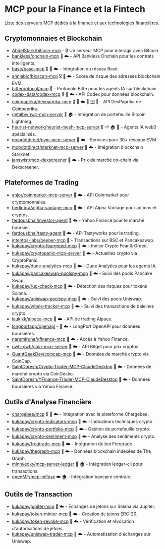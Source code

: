 # MCP pour la Finance et la Fintech

Liste des serveurs MCP dédiés à la finance et aux technologies financières.

## Cryptomonnaies et Blockchain

- [AbdelStark/bitcoin-mcp](https://github.com/AbdelStark/bitcoin-mcp) - ₿ Un serveur MCP pour interagir avec Bitcoin.
- [bankless/onchain-mcp](https://github.com/Bankless/onchain-mcp/) 📇 ☁️ - API Bankless Onchain pour les contrats intelligents.
- [base/base-mcp](https://github.com/base/base-mcp) 🎖️ 📇 ☁️ - Intégration du réseau Base.
- [ahnlabio/bicscan-mcp](https://github.com/ahnlabio/bicscan-mcp) 🎖️ 🐍 ☁️ - Score de risque des adresses blockchain EVM.
- [bitteprotocol/mcp](https://github.com/BitteProtocol/mcp) 📇 - Protocole Bitte pour les agents IA sur blockchain.
- [codex-data/codex-mcp](https://github.com/Codex-Data/codex-mcp) 🎖️ 📇 ☁️ - API Codex pour données blockchain.
- [coinpaprika/dexpaprika-mcp](https://github.com/chargebee/agentkit/tree/main/modelcontextprotocol) 🎖️ 📇 ☁️ 🍎 🪟 🐧 - API DexPaprika de Coinpaprika.
- [getalby/nwc-mcp-server](https://github.com/getalby/nwc-mcp-server) 📇 🏠 - Intégration de portefeuille Bitcoin Lightning.
- [heurist-network/heurist-mesh-mcp-server](https://github.com/heurist-network/heurist-mesh-mcp-server) 🎖️ ⛅️ 🏠 🐍 - Agents IA web3 spécialisés.
- [mcpdotdirect/evm-mcp-server](https://github.com/mcpdotdirect/evm-mcp-server) 📇 ☁️ - Services pour 30+ réseaux EVM.
- [mcpdotdirect/starknet-mcp-server](https://github.com/mcpdotdirect/starknet-mcp-server) 📇 ☁️ - Intégration blockchain Starknet.
- [janswist/mcp-dexscreener](https://github.com/janswist/mcp-dexscreener) 📇 ☁️ - Prix de marché on-chain via Dexscreener.

## Plateformes de Trading

- [anjor/coinmarket-mcp-server](https://github.com/anjor/coinmarket-mcp-server) 🐍 ☁️ - API Coinmarket pour cryptomonnaies.
- [berlinbra/alpha-vantage-mcp](https://github.com/berlinbra/alpha-vantage-mcp) 🐍 ☁️ - API Alpha Vantage pour actions et cryptos.
- [ferdousbhai/investor-agent](https://github.com/ferdousbhai/investor-agent) 🐍 ☁️ - Yahoo Finance pour le marché boursier.
- [ferdousbhai/tasty-agent](https://github.com/ferdousbhai/tasty-agent) 🐍 ☁️ - API Tastyworks pour le trading.
- [intentos-labs/beeper-mcp](https://github.com/intentos-labs/beeper-mcp) 🐍 - Transactions sur BSC et Pancakeswap.
- [kukapay/crypto-feargreed-mcp](https://github.com/kukapay/crypto-feargreed-mcp) 🐍 ☁️ - Indice Crypto Fear & Greed.
- [kukapay/cryptopanic-mcp-server](https://github.com/kukapay/cryptopanic-mcp-server) 🐍 ☁️ - Actualités crypto via CryptoPanic.
- [kukapay/dune-analytics-mcp](https://github.com/kukapay/dune-analytics-mcp) 🐍 ☁️ - Dune Analytics pour les agents IA.
- [kukapay/pancakeswap-poolspy-mcp](https://github.com/kukapay/pancakeswap-poolspy-mcp) 🐍 ☁️ - Suivi des pools Pancake Swap.
- [kukapay/rug-check-mcp](https://github.com/kukapay/rug-check-mcp) 🐍 ☁️ - Détection des risques pour tokens Solana.
- [kukapay/uniswap-poolspy-mcp](https://github.com/kukapay/uniswap-poolspy-mcp) 🐍 ☁️ - Suivi des pools Uniswap.
- [kukapay/whale-tracker-mcp](https://github.com/kukapay/whale-tracker-mcp) 🐍 ☁️ - Suivi des transactions de baleines crypto.
- [laukikk/alpaca-mcp](https://github.com/laukikk/alpaca-mcp) 🐍 ☁️ - API de trading Alpaca.
- [longportapp/openapi](https://github.com/longportapp/openapi/tree/main/mcp) - 🐍 ☁️ - LongPort OpenAPI pour données boursières.
- [narumiruna/yfinance-mcp](https://github.com/narumiruna/yfinance-mcp) 🐍 ☁️ - Accès à Yahoo Finance.
- [pwh-pwh/coin-mcp-server](https://github.com/pwh-pwh/coin-mcp-server) 🐍 ☁️ - API Bitget pour prix cryptos.
- [QuantGeekDev/coincap-mcp](https://github.com/QuantGeekDev/coincap-mcp) 📇 ☁️ - Données de marché crypto via CoinCap.
- [SaintDoresh/Crypto-Trader-MCP-ClaudeDesktop](https://github.com/SaintDoresh/Crypto-Trader-MCP-ClaudeDesktop.git) 🐍 ☁️ - Données de marché crypto via CoinGecko.
- [SaintDoresh/YFinance-Trader-MCP-ClaudeDesktop](https://github.com/SaintDoresh/YFinance-Trader-MCP-ClaudeDesktop.git) 🐍 ☁️ - Données boursières via Yahoo Finance.

## Outils d'Analyse Financière

- [chargebee/mcp](https://github.com/chargebee/agentkit/tree/main/modelcontextprotocol) 🎖️ 📇 ☁️ - Intégration avec la plateforme Chargebee.
- [kukapay/crypto-indicators-mcp](https://github.com/kukapay/crypto-indicators-mcp) 🐍 ☁️ - Indicateurs techniques crypto.
- [kukapay/crypto-portfolio-mcp](https://github.com/kukapay/crypto-portfolio-mcp) 🐍 ☁️ - Gestion de portefeuille crypto.
- [kukapay/crypto-sentiment-mcp](https://github.com/kukapay/crypto-sentiment-mcp) 🐍 ☁️ - Analyse des sentiments crypto.
- [kukapay/freqtrade-mcp](https://github.com/kukapay/freqtrade-mcp) 🐍 ☁️ - Intégration du bot Freqtrade.
- [kukapay/thegraph-mcp](https://github.com/kukapay/thegraph-mcp) 🐍 ☁️ - Données blockchain indexées de The Graph.
- [minhyeoky/mcp-server-ledger](https://github.com/minhyeoky/mcp-server-ledger) 🐍 🏠 - Intégration ledger-cli pour transactions.
- [openMF/mcp-mifosx](https://github.com/openMF/mcp-mifosx) ☁️ 🏠 - Intégration bancaire centrale.

## Outils de Transaction

- [kukapay/jupiter-mcp](https://github.com/kukapay/jupiter-mcp) 🐍 ☁️ - Échanges de jetons sur Solana via Jupiter.
- [kukapay/token-minter-mcp](https://github.com/kukapay/token-minter-mcp) 🐍 ☁️ - Création de jetons ERC-20.
- [kukapay/token-revoke-mcp](https://github.com/kukapay/token-revoke-mcp) 🐍 ☁️ - Vérification et révocation d'autorisations de jetons.
- [kukapay/uniswap-trader-mcp](https://github.com/kukapay/uniswap-trader-mcp) 🐍 ☁️ - Automatisation d'échanges sur Uniswap.
